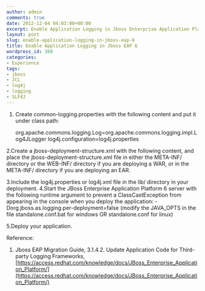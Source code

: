 ```yaml
---
author: admin
comments: true
date: 2012-12-04 04:03:00+00:00
excerpt: Enable Application Logging in Jboss Enterprise Application Platform 6
layout: post
slug: enable-application-logging-in-jboss-eap-6
title: Enable Application Logging in Jboss EAP 6
wordpress_id: 368
categories:
- Experience
tags:
- jboss
- JCL
- log4j
- logging
- SLF4J
---
```


1. Create common-logging.properties with the following content and put it under class path:

    org.apache.commons.logging.Log=org.apache.commons.logging.impl.Log4JLogger
    log4j.configuration=log4j.properties


2.Create a jboss-deployment-structure.xml with the following content, and place the jboss-deployment-structure.xml file in either the META-INF/ directory or the WEB-INF/ directory if you are deploying a WAR, or in the META-INF/ directory if you are deploying an EAR.

    
    
    	
    		
    		
    			
    			
    			
    		
    	
    


3.Include the log4j.properties or log4j.xml file in the lib/ directory in your deployment.
4.Start the JBoss Enterprise Application Platform 6 server with the following runtime argument to prevent a ClassCastException from appearing in the console when you deploy the application: -Dorg.jboss.as.logging.per-deployment=false (modify the JAVA_OPTS in the file standalone.conf.bat for windows OR standalone.conf for linux)

5.Deploy your application.

Reference:
1. Jboss EAP Migration Guide, 3.1.4.2. Update Application Code for Third-party Logging Frameworks, [https://access.redhat.com/knowledge/docs/JBoss_Enterprise_Application_Platform/](https://access.redhat.com/knowledge/docs/JBoss_Enterprise_Application_Platform/)
